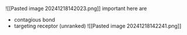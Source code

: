 ![[Pasted image 20241218142023.png]]
important here are
- contagious bond
- targeting receptor (unranked)
![[Pasted image 20241218142241.png]]